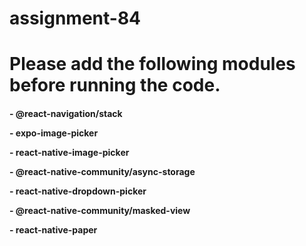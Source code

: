 # assignment-84
<H1>Please add the following modules before running the code.</H1>
<H4>
- @react-navigation/stack<p>
- expo-image-picker<p>
- react-native-image-picker<p>
- @react-native-community/async-storage<p>
- react-native-dropdown-picker<p>
- @react-native-community/masked-view<p>
- react-native-paper<p>
</H4>
